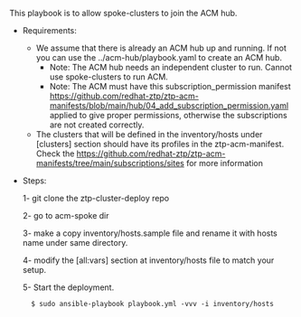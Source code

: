 This playbook is to allow spoke-clusters to join the ACM hub.

- Requirements:

    - We assume that there is already an ACM hub up and running. If not you can use the ../acm-hub/playbook.yaml to create an ACM hub.
        - Note: The ACM hub needs an independent cluster to run. Cannot use spoke-clusters to run ACM.
        - Note: The ACM must have this subscription_permission manifest https://github.com/redhat-ztp/ztp-acm-manifests/blob/main/hub/04_add_subscription_permission.yaml applied to give proper permissions, otherwise the subscriptions are not created correctly.
    - The clusters that will be defined in the inventory/hosts under [clusters] section should have its profiles in the ztp-acm-manifest. Check the https://github.com/redhat-ztp/ztp-acm-manifests/tree/main/subscriptions/sites for more information

- Steps:

    1- git clone the ztp-cluster-deploy repo

    2- go to acm-spoke dir

    3- make a copy inventory/hosts.sample file and rename it with hosts name under same directory.

    4- modify the [all:vars] section at inventory/hosts file to match your setup.

    5- Start the deployment.

        $ sudo ansible-playbook playbook.yml -vvv -i inventory/hosts
